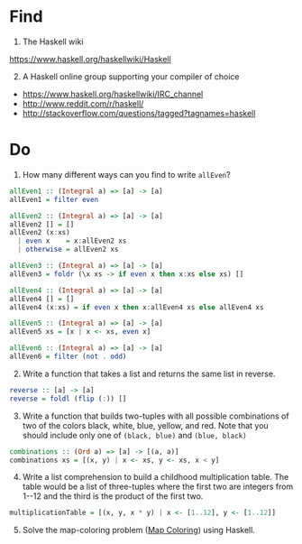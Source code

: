 # Find

1. The Haskell wiki

https://www.haskell.org/haskellwiki/Haskell

2. A Haskell online group supporting your compiler of choice

- https://www.haskell.org/haskellwiki/IRC_channel
- http://www.reddit.com/r/haskell/
- http://stackoverflow.com/questions/tagged?tagnames=haskell

# Do

1. How many different ways can you find to write `allEven`?

```Haskell
allEven1 :: (Integral a) => [a] -> [a]
allEven1 = filter even

allEven2 :: (Integral a) => [a] -> [a]
allEven2 [] = []
allEven2 (x:xs)
  | even x    = x:allEven2 xs
  | otherwise = allEven2 xs

allEven3 :: (Integral a) => [a] -> [a]
allEven3 = foldr (\x xs -> if even x then x:xs else xs) []

allEven4 :: (Integral a) => [a] -> [a]
allEven4 [] = []
allEven4 (x:xs) = if even x then x:allEven4 xs else allEven4 xs

allEven5 :: (Integral a) => [a] -> [a]
allEven5 xs = [x | x <- xs, even x]

allEven6 :: (Integral a) => [a] -> [a]
allEven6 = filter (not . odd)
```

2. Write a function that takes a list and returns the same list in reverse.

```Haskell
reverse :: [a] -> [a]
reverse = foldl (flip (:)) []
```

3. Write a function that builds two-tuples with all possible combinations of two
of the colors black, white, blue, yellow, and red. Note that you should include
only one of `(black, blue)` and `(blue, black)`

```Haskell
combinations :: (Ord a) => [a] -> [(a, a)]
combinations xs = [(x, y) | x <- xs, y <- xs, x < y]
```

4. Write a list comprehension to build a childhood multiplication table. The
table would be a list of three-tuples where the first two are integers from
1--12 and the third is the product of the first two.

```Haskell
multiplicationTable = [(x, y, x * y) | x <- [1..12], y <- [1..12]]
```

5. Solve the map-coloring problem
([Map Coloring](http://en.wikipedia.org/wiki/Four_color_theorem)) using Haskell.
